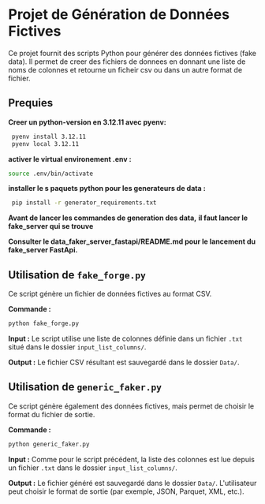 # Projet de Génération de Données Fictives

Ce projet fournit des scripts Python pour générer des données fictives (fake data).
Il permet de creer des fichiers de donnees en donnant une liste de noms de colonnes 
et retourne un ficheir csv ou dans un autre format de fichier.

## Prequies 
**Creer un python-version en 3.12.11 avec pyenv:**
``` bash
 pyenv install 3.12.11
 pyenv local 3.12.11
```

**activer le virtual environement .env :**
 ```bash
 source .env/bin/activate
 ```

**installer le s paquets python pour les generateurs de data :**
```bash
 pip install -r generator_requirements.txt
```

**Avant de lancer les commandes de generation des data,** 
**il faut lancer le fake_server qui se trouve**

**Consulter le data_faker_server_fastapi/README.md pour le lancement du fake_server FastApi.**


## Utilisation de `fake_forge.py`

Ce script génère un fichier de données fictives au format CSV.

**Commande :**
```bash
python fake_forge.py
```

**Input :**
Le script utilise une liste de colonnes définie dans un fichier `.txt` situé dans le dossier `input_list_columns/`.

**Output :**
Le fichier CSV résultant est sauvegardé dans le dossier `Data/`.

## Utilisation de `generic_faker.py`

Ce script génère également des données fictives, mais permet de choisir le format du fichier de sortie.

**Commande :**
```bash
python generic_faker.py
```

**Input :**
Comme pour le script précédent, la liste des colonnes est lue depuis un fichier `.txt` dans le dossier `input_list_columns/`.

**Output :**
Le fichier généré est sauvegardé dans le dossier `Data/`. L'utilisateur peut choisir le format de sortie (par exemple, JSON, Parquet, XML, etc.).
